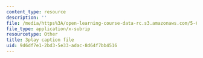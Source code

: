 ```yaml
---
content_type: resource
description: ''
file: /media/https%3A/open-learning-course-data-rc.s3.amazonaws.com/5-61-physical-chemistry-fall-2017/9d6df7e12bd35e33adac8d64f7bb4516_3RGYj06NSTI.vtt
file_type: application/x-subrip
resourcetype: Other
title: 3play caption file
uid: 9d6df7e1-2bd3-5e33-adac-8d64f7bb4516
---
```

